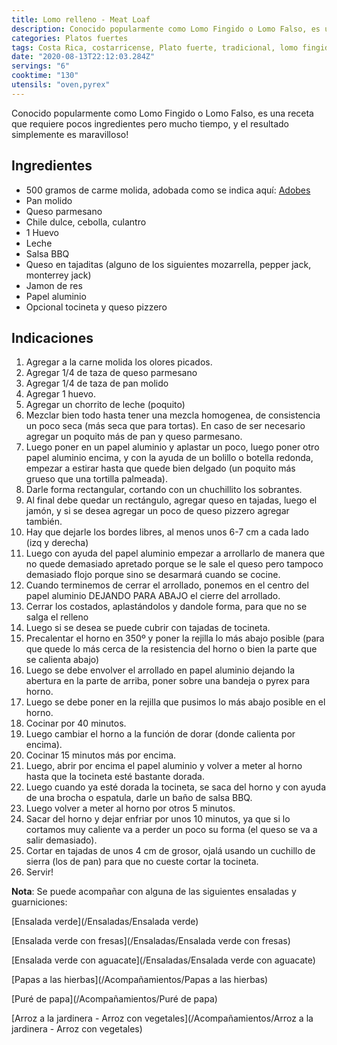 ```yaml
---
title: Lomo relleno - Meat Loaf
description: Conocido popularmente como Lomo Fingido o Lomo Falso, es una receta que requiere pocos ingredientes pero mucho tiempo.
categories: Platos fuertes
tags: Costa Rica, costarricense, Plato fuerte, tradicional, lomo fingido, carne molida
date: "2020-08-13T22:12:03.284Z"
servings: "6"
cooktime: "130"
utensils: "oven,pyrex"
---
```


Conocido popularmente como Lomo Fingido o Lomo Falso, es una receta que requiere pocos ingredientes pero mucho tiempo, y el resultado simplemente es maravilloso!

## Ingredientes

- 500 gramos de carme molida, adobada como se indica aquí: [Adobes](/Adobes/#res)
- Pan molido
- Queso parmesano
- Chile dulce, cebolla, culantro
- 1 Huevo
- Leche
- Salsa BBQ
- Queso en tajaditas (alguno de los siguientes mozarrella, pepper jack, monterrey jack)
- Jamon de res
- Papel aluminio
- Opcional tocineta y queso pizzero

## Indicaciones

1. Agregar a la carne molida los olores picados.
2. Agregar 1/4 de taza de queso parmesano
3. Agregar 1/4 de taza de pan molido
4. Agregar 1 huevo.
5. Agregar un chorrito de leche (poquito)
6. Mezclar bien todo hasta tener una mezcla homogenea, de consistencia un poco seca (más seca que para tortas). En caso de ser necesario agregar un poquito más de pan y queso parmesano.
7. Luego poner en un papel aluminio y aplastar un poco, luego poner otro papel aluminio encima, y con la ayuda de un bolillo o botella redonda,  empezar a estirar hasta que quede bien delgado (un poquito más grueso que una tortilla palmeada).
8. Darle forma rectangular, cortando con un chuchillito  los sobrantes.
9. Al final debe quedar un rectángulo, agregar queso en tajadas, luego el jamón,  y si se desea agregar un poco de queso pizzero agregar también.
10. Hay que dejarle los bordes libres, al menos unos 6-7 cm a cada lado (izq y derecha)
11. Luego con ayuda del papel aluminio empezar a arrollarlo de manera que no quede demasiado apretado porque se le sale el queso pero tampoco demasiado flojo porque sino se desarmará cuando se cocine.
12. Cuando terminemos de cerrar el arrollado, ponemos en el centro del papel aluminio DEJANDO PARA ABAJO el cierre del arrollado.
13. Cerrar los costados, aplastándolos y dandole forma, para que no se salga el relleno
14. Luego si se desea se puede cubrir con tajadas de tocineta.
15. Precalentar el horno en 350º y poner la rejilla lo más abajo posible (para que quede lo más cerca de la resistencia del horno o bien la parte que se calienta abajo)
16. Luego se debe envolver el arrollado en papel aluminio dejando la abertura en la parte de arriba, poner sobre una bandeja o pyrex para horno.
17. Luego se debe poner en la rejilla que pusimos lo más abajo posible en el horno.
18. Cocinar por 40 minutos.
19. Luego cambiar el horno a la función de dorar (donde calienta por encima).
20. Cocinar 15 minutos más por encima.
21. Luego, abrir por encima el papel aluminio y volver a meter al horno hasta que la tocineta esté bastante dorada.
22. Luego cuando ya esté dorada la tocineta, se saca del horno y  con ayuda de una brocha o espatula, darle un baño de salsa BBQ.
23. Luego volver a meter al horno por otros 5 minutos.
24. Sacar del horno y dejar enfriar por unos 10 minutos, ya que si lo cortamos muy caliente va a perder un poco su forma (el queso se va a salir demasiado).
25. Cortar en tajadas de unos 4 cm de grosor, ojalá usando un cuchillo de sierra (los de pan) para que no cueste cortar la tocineta.
26. Servir!

**Nota**: Se puede acompañar con alguna de las siguientes ensaladas y guarniciones:

[Ensalada verde](/Ensaladas/Ensalada verde)

[Ensalada verde con fresas](/Ensaladas/Ensalada verde con fresas)

[Ensalada verde con aguacate](/Ensaladas/Ensalada verde con aguacate)

[Papas a las hierbas](/Acompañamientos/Papas a las hierbas)

[Puré de papa](/Acompañamientos/Puré de papa)

[Arroz a la jardinera - Arroz con vegetales](/Acompañamientos/Arroz a la jardinera - Arroz con vegetales)
